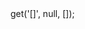 <?php

use Appwrite\Client;
use Appwrite\Services\Bar;

$client = new Client();

$client
;

$bar = new Bar($client);

$result = $bar->get('[]', null, []);